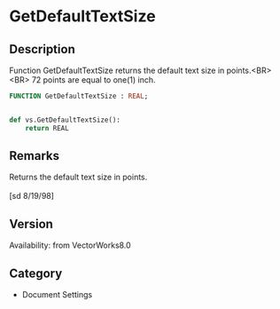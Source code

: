 # GetDefaultTextSize

## Description
Function GetDefaultTextSize returns the default text size in points.&lt;BR&gt;
&lt;BR&gt;
72 points are equal to one(1) inch.

```pascal
FUNCTION GetDefaultTextSize : REAL;
```

```python

def vs.GetDefaultTextSize():
    return REAL
```

## Remarks
Returns the default text size in points.<BR>
<BR>
[sd  8/19/98]

## Version
Availability: from VectorWorks8.0
## Category
* Document Settings

